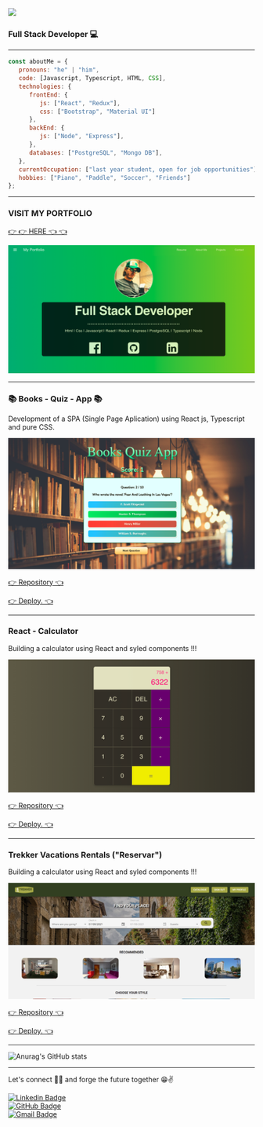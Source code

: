 <img src="https://github.com/wcuberas/waty/blob/main/svg.svg"/>

### Full Stack Developer 💻 

---

```javascript
const aboutMe = {
   pronouns: "he" | "him",
   code: [Javascript, Typescript, HTML, CSS],
   technologies: {
      frontEnd: {
         js: ["React", "Redux"],
         css: ["Bootstrap", "Material UI"]
      },
      backEnd: {
         js: ["Node", "Express"],
      },
      databases: ["PostgreSQL", "Mongo DB"],
   },
   currentOccupation: ["last year student, open for job opportunities"],
   hobbies: ["Piano", "Paddle", "Soccer", "Friends"]
};
```
---

### VISIT MY PORTFOLIO

[👉 👉 HERE 👈 👈](https://portafolio-220ce.web.app/)

![Texto alternativo](https://github.com/wcuberas/portafolio/blob/main/public/images/portafolio.png)

---

###  📚  Books - Quiz - App 📚

Development of a SPA (Single Page Aplication) using React js, Typescript and pure CSS.

![Books](https://github.com/wcuberas/quizz-app/blob/main/src/image/books2.png)


[👉  Repository  👈 ](https://github.com/wcuberas/quizz-app "Repo")


[👉  Deploy. 👈 ](https://booksquizapp-2f4fa.web.app/ "Deploy")

---

### React - Calculator

Building a calculator using React and syled components !!!

![Calculator](https://github.com/wcuberas/react-calculator/blob/main/src/components/images/calculator.png)


[👉  Repository  👈 ](https://github.com/wcuberas/react-calculator "Repo")


[👉  Deploy. 👈 ](https://calculator-e6599.web.app/ "Deploy")

---

### Trekker Vacations Rentals ("Reservar")

Building a calculator using React and syled components !!!

![Calculator](https://github.com/wcuberas/portafolio/blob/main/public/images/trekker.jpeg)


[👉  Repository  👈 ](https://github.com/davidcesaretti/reservar "Repo")


[👉  Deploy. 👈 ](https://trekker-59f4e.web.app/ "Deploy")

---

![Anurag's GitHub stats](https://github-readme-stats.vercel.app/api?username=wcuberas&count_private=true&show_icons=true&theme=vue-dark)

---

Let's connect 👨‍💻 and forge the future together 😁✌

[![Linkedin Badge](https://img.shields.io/badge/-Walter_Cuberas-blue?style=flat-square&logo=Linkedin&logoColor=white&link=https://www.linkedin.com/in/walter-cuberas-dev/)](https://www.linkedin.com/in/walter-cuberas-dev/)
</br>
[![GitHub Badge](https://img.shields.io/badge/-wcuberas-100000?style=flat-square&logo=github&logoColor=white&link=https://github.com/wcuberas/)](https://github.com/wcuberas/)
</br>
[![Gmail Badge](https://img.shields.io/badge/-wcuberas@gmail.com-c14438?style=flat-square&logo=Gmail&logoColor=white&link=mailto:wcuberas@gmail.com)](mailto:wcuberas@gmail.com)

